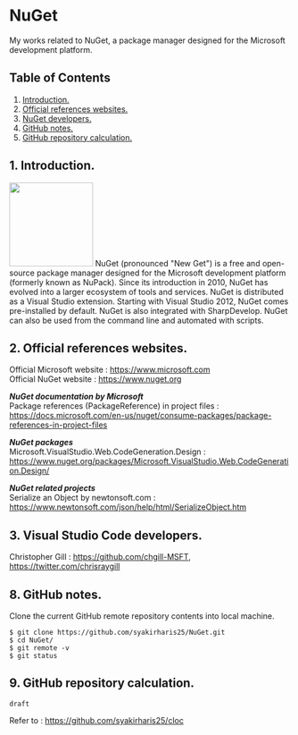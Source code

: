 # NuGet
My works related to NuGet, a package manager designed for the Microsoft development platform.

## Table of Contents
1. [Introduction.](#introduction)
2. [Official references websites.](#references)
3. [NuGet developers.](#developers)
8. [GitHub notes.](#github)
9. [GitHub repository calculation.](#calculation)

<a name="introduction"></a>
## 1. Introduction.
<img src="nuget.png" height="150">
NuGet (pronounced "New Get") is a free and open-source package manager designed for the Microsoft development platform (formerly known as NuPack). Since its introduction in 2010, NuGet has evolved into a larger ecosystem of tools and services. NuGet is distributed as a Visual Studio extension. Starting with Visual Studio 2012, NuGet comes pre-installed by default. NuGet is also integrated with SharpDevelop. NuGet can also be used from the command line and automated with scripts.

<a name="references"></a>
## 2. Official references websites.
Official Microsoft website : https://www.microsoft.com <br />
Official NuGet website : https://www.nuget.org <br />

**_NuGet documentation by Microsoft_** <br />
Package references (PackageReference) in project files : https://docs.microsoft.com/en-us/nuget/consume-packages/package-references-in-project-files <br />

**_NuGet packages_** <br />
Microsoft.VisualStudio.Web.CodeGeneration.Design : https://www.nuget.org/packages/Microsoft.VisualStudio.Web.CodeGeneration.Design/ <br />

**_NuGet related projects_** <br />
Serialize an Object by newtonsoft.com : https://www.newtonsoft.com/json/help/html/SerializeObject.htm <br />

<a name="developers"></a>
## 3. Visual Studio Code developers.
Christopher Gill : https://github.com/chgill-MSFT, https://twitter.com/chrisraygill <br />

<a name="github"></a>
## 8. GitHub notes.
Clone the current GitHub remote repository contents into local machine.
```
$ git clone https://github.com/syakirharis25/NuGet.git
$ cd NuGet/
$ git remote -v
$ git status
```

<a name="calculation"></a>
## 9. GitHub repository calculation.
```
draft
```
Refer to : https://github.com/syakirharis25/cloc
